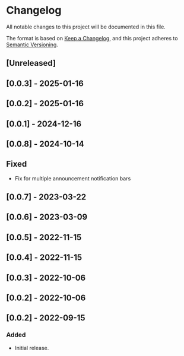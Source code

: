 # Changelog

All notable changes to this project will be documented in this file.

The format is based on [Keep a Changelog](https://keepachangelog.com/en/1.0.0/),
and this project adheres to [Semantic Versioning](https://semver.org/spec/v2.0.0.html).

## [Unreleased]

## [0.0.3] - 2025-01-16

## [0.0.2] - 2025-01-16

## [0.0.1] - 2024-12-16

## [0.0.8] - 2024-10-14

## Fixed

- Fix for multiple announcement notification bars

## [0.0.7] - 2023-03-22

## [0.0.6] - 2023-03-09

## [0.0.5] - 2022-11-15

## [0.0.4] - 2022-11-15

## [0.0.3] - 2022-10-06

## [0.0.2] - 2022-10-06

## [0.0.2] - 2022-09-15

### Added
- Initial release.
